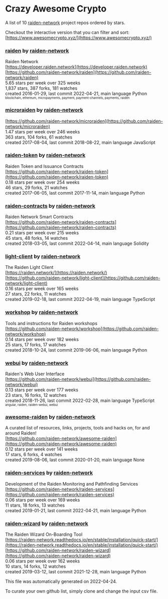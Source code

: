 # Crazy Awesome Crypto
A list of 10 [raiden-network](https://github.com/raiden-network) project repos ordered by stars.  

Checkout the interactive version that you can filter and sort: 
[https://www.awesomecrypto.xyz/](https://www.awesomecrypto.xyz/)  


### [raiden](https://github.com/raiden-network/raiden) by [raiden-network](https://github.com/raiden-network)  
Raiden Network  
[https://developer.raiden.network](https://developer.raiden.network)  
[https://github.com/raiden-network/raiden](https://github.com/raiden-network/raiden)  
5.65 stars per week over 325 weeks  
1,837 stars, 387 forks, 181 watches  
created 2016-01-29, last commit 2022-04-21, main language Python  
<sub><sup>blockchain, ethereum, micropayments, payment, payment-channels, payments, raiden</sup></sub>


### [microraiden](https://github.com/raiden-network/microraiden) by [raiden-network](https://github.com/raiden-network)  
  
[https://github.com/raiden-network/microraiden](https://github.com/raiden-network/microraiden)  
1.47 stars per week over 246 weeks  
363 stars, 104 forks, 61 watches  
created 2017-08-04, last commit 2018-08-22, main language JavaScript  


### [raiden-token](https://github.com/raiden-network/raiden-token) by [raiden-network](https://github.com/raiden-network)  
Raiden Token and Issuance Contracts  
[https://github.com/raiden-network/raiden-token](https://github.com/raiden-network/raiden-token)  
0.18 stars per week over 254 weeks  
46 stars, 29 forks, 21 watches  
created 2017-06-05, last commit 2017-11-14, main language Python  


### [raiden-contracts](https://github.com/raiden-network/raiden-contracts) by [raiden-network](https://github.com/raiden-network)  
Raiden Network Smart Contracts  
[https://github.com/raiden-network/raiden-contracts](https://github.com/raiden-network/raiden-contracts)  
0.21 stars per week over 215 weeks  
45 stars, 48 forks, 14 watches  
created 2018-03-05, last commit 2022-04-14, main language Solidity  


### [light-client](https://github.com/raiden-network/light-client) by [raiden-network](https://github.com/raiden-network)  
The Raiden Light Client  
[https://raiden.network/](https://raiden.network/)  
[https://github.com/raiden-network/light-client](https://github.com/raiden-network/light-client)  
0.16 stars per week over 165 weeks  
27 stars, 22 forks, 11 watches  
created 2019-02-18, last commit 2022-04-19, main language TypeScript  


### [workshop](https://github.com/raiden-network/workshop) by [raiden-network](https://github.com/raiden-network)  
Tools and instructions for Raiden workshops  
[https://github.com/raiden-network/workshop](https://github.com/raiden-network/workshop)  
0.14 stars per week over 182 weeks  
25 stars, 17 forks, 17 watches  
created 2018-10-24, last commit 2019-06-06, main language Python  


### [webui](https://github.com/raiden-network/webui) by [raiden-network](https://github.com/raiden-network)  
Raiden's Web User Interface  
[https://github.com/raiden-network/webui](https://github.com/raiden-network/webui)  
0.13 stars per week over 177 weeks  
23 stars, 16 forks, 12 watches  
created 2018-11-26, last commit 2022-02-28, main language TypeScript  
<sub><sup>angular, raiden, raiden-webui, webui</sup></sub>


### [awesome-raiden](https://github.com/raiden-network/awesome-raiden) by [raiden-network](https://github.com/raiden-network)  
A curated list of resources, links, projects, tools and hacks on, for and around Raiden!   
[https://github.com/raiden-network/awesome-raiden](https://github.com/raiden-network/awesome-raiden)  
0.12 stars per week over 141 weeks  
17 stars, 6 forks, 4 watches  
created 2019-08-06, last commit 2020-01-20, main language None  


### [raiden-services](https://github.com/raiden-network/raiden-services) by [raiden-network](https://github.com/raiden-network)  
Development of the Raiden Monitoring and Pathfinding Services  
[https://github.com/raiden-network/raiden-services](https://github.com/raiden-network/raiden-services)  
0.06 stars per week over 169 weeks  
11 stars, 18 forks, 13 watches  
created 2019-01-21, last commit 2022-04-21, main language Python  


### [raiden-wizard](https://github.com/raiden-network/raiden-wizard) by [raiden-network](https://github.com/raiden-network)  
The Raiden Wizard On-Boarding Tool  
[https://raiden-network.readthedocs.io/en/stable/installation/quick-start/](https://raiden-network.readthedocs.io/en/stable/installation/quick-start/)  
[https://github.com/raiden-network/raiden-wizard](https://github.com/raiden-network/raiden-wizard)  
0.06 stars per week over 162 weeks  
10 stars, 14 forks, 12 watches  
created 2019-03-12, last commit 2021-12-28, main language Python  


This file was automatically generated on 2022-04-24.  

To curate your own github list, simply clone and change the input csv file.  